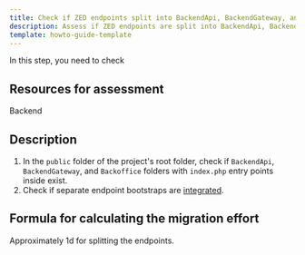 ```yaml
---
title: Check if ZED endpoints split into BackendApi, BackendGateway, and Backoffice
description: Assess if ZED endpoints are split into BackendApi, BackendGateway and Backoffice.
template: howto-guide-template
---
```


In this step, you need to check

## Resources for assessment

Backend

## Description

1. In the `public` folder of the project's root folder, check if `BackendApi`, `BackendGateway`, and `Backoffice` folders with `index.php` entry points inside exist.
2. Check if separate endpoint bootstraps are [integrated](/docs/scos/dev/technical-enhancement-integration-guides/integrating-separate-endpoint-bootstraps.html).

## Formula for calculating the migration effort

Approximately 1d for splitting the endpoints.
